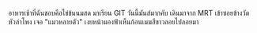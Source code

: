 อาหารเช้าที่ฉันชอบคือไข่ข้นนมสด
﻿มาเรียน GIT วันนี้มันส์มากคับ
เดินมาจาก MRT เข้าซอยข้างวัดหัวลำโพง เจอ "แมวหลายตัว"
เงยหน้ามองฟ้าเห็นก้อนเมฆสีขาวลอยไปลอยมา